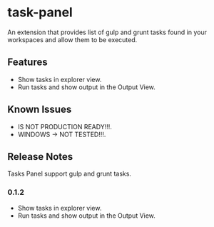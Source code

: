 # task-panel

An extension that provides list of gulp and grunt tasks found in your workspaces and allow them to be executed.

## Features

- Show tasks in explorer view.
- Run tasks and show output in the Output View.

## Known Issues

- IS NOT PRODUCTION READY!!!.
- WINDOWS -> NOT TESTED!!!.

## Release Notes

Tasks Panel support gulp and grunt tasks.

### 0.1.2

- Show tasks in explorer view.
- Run tasks and show output in the Output View.
